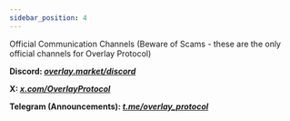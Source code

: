 ```yaml
---
sidebar_position: 4
---
```

Official Communication Channels (Beware of Scams - these are the only official channels for Overlay Protocol)

**Discord: _[overlay.market/discord](https://redrct.overlay.market/discord)_**   

**X: _[x.com/OverlayProtocol](https://x.com/OverlayProtocol)_**  

<!-- **Governance Forum: _[commonwealth.im/overlay](https://commonwealth.im/overlay/)_**     -->

**Telegram (Announcements): _[t.me/overlay_protocol](https://t.me/overlay_protocol)_**